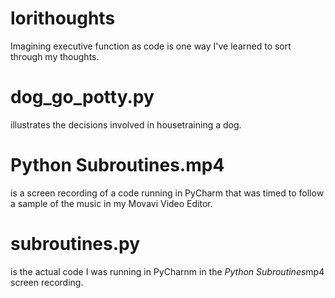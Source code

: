 # lorithoughts
Imagining executive function as code is one way I've learned to sort through my thoughts.
# dog_go_potty.py 
illustrates the decisions involved in housetraining a dog.
# Python Subroutines.mp4
is a screen recording of a code running in PyCharm that was timed to follow a sample of the music in my Movavi Video Editor.
# subroutines.py
is the actual code I was running in PyCharnm in the <i>Python Subroutines</i>mp4 screen recording.
